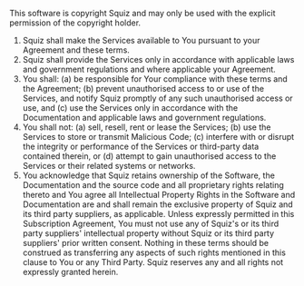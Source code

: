 This software is copyright Squiz and may only be used with the explicit
permission of the copyright holder.

1. Squiz shall make the Services available to You pursuant to your Agreement and these terms.
2. Squiz shall provide the Services only in accordance with applicable laws and government regulations and where applicable your Agreement.
3. You shall:
   (a) be responsible for Your compliance with these terms and the Agreement;
   (b) prevent unauthorised access to or use of the Services, and notify Squiz promptly of any such unauthorised access or use, and
   (c) use the Services only in accordance with the Documentation and applicable laws and government regulations.
4. You shall not:
   (a) sell, resell, rent or lease the Services;
   (b) use the Services to store or transmit Malicious Code;
   (c) interfere with or disrupt the integrity or performance of the Services or third-party data contained therein, or
   (d) attempt to gain unauthorised access to the Services or their related systems or networks.
5. You acknowledge that Squiz retains ownership of the Software, the Documentation and the source code and all proprietary rights relating thereto and You agree all Intellectual Property Rights in the Software and Documentation are and shall remain the exclusive property of Squiz and its third party suppliers, as applicable. Unless expressly permitted in this Subscription Agreement, You must not use any of Squiz's or its third party suppliers' intellectual property without Squiz or its third party suppliers' prior written consent. Nothing in these terms should be construed as transferring any aspects of such rights mentioned in this clause to You or any Third Party. Squiz reserves any and all rights not expressly granted herein.

